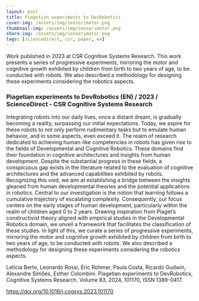 ```yaml
---
layout: post
title: Piagetian experiments to DevRobotics
cover-img: /assets/img/sensorimotor.png
thumbnail-img: /assets/img/sensorimotor.png
share-img: /assets/img/sensorimotor.png
tags: [sciencedirect, csr, paper, en]
---
```


Work published in 2023 at CSR  Cognitive Systems Research. This work presents a series of progressive experiments, mirroring the motor and cognitive growth exhibited by children from birth to two years of age, to be conducted with robots. We also described a methodology for designing these experiments considering the robotics aspects.

### Piagetian experiments to DevRobotics (EN) / 2023 / ScienceDirect - CSR  Cognitive Systems Research 


Integrating robots into our daily lives, once a distant dream, is gradually becoming a reality, surpassing our initial expectations. Today, we aspire for these robots to not only perform rudimentary tasks but to emulate human behavior, and in some aspects, even exceed it. The realm of research dedicated to achieving human-like competencies in robots has given rise to the fields of Developmental and Cognitive Robotics. These domains find their foundation in cognitive architectures and insights from human development. Despite the substantial progress in these fields, a conspicuous gap exists in the literature related to the evaluation of cognitive architectures and the advanced capabilities exhibited by robots. Recognizing this void, we aim at establishing a bridge between the insights gleaned from human developmental theories and the potential applications in robotics. Central to our investigation is the notion that learning follows a cumulative trajectory of escalating complexity. Consequently, our focus centers on the early stages of human development, particularly within the realm of children aged 0 to 2 years. Drawing inspiration from Piaget’s constructivist theory aligned with empirical studies in the Developmental Robotics domain, we unveil a framework that facilitates the classification of these studies. In light of this, we curate a series of progressive experiments, mirroring the motor and cognitive growth exhibited by children from birth to two years of age, to be conducted with robots. We also described a methodology for designing these experiments considering the robotics aspects.

Letícia Berto, Leonardo Rossi, Eric Rohmer, Paula Costa, Ricardo Gudwin, Alexandre Simões, Esther Colombini. Piagetian experiments to DevRobotics,
Cognitive Systems Research. Volume 83, 2024, 101170, ISSN 1389-0417.


https://doi.org/10.1016/j.cogsys.2023.101170

